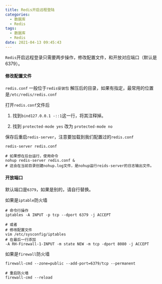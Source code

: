 ```yaml
---
title: Redis开启远程登陆
categories:
  - 数据库
  - Redis
tags:
  - 数据库
  - Redis
date: 2021-04-13 09:45:43
---
```


`Redis`开启远程登录只需要两步操作，修改配置文件，和开放对应端口（默认是6379）。

#### 修改配置文件

`redis.conf` 一般位于`redis安装包` 解压后的目录，如果有指定，最常用的位置是`/etc/redis/redis.conf`

打开`redis.conf`文件后

1. 找到`bind127.0.0.1 -::1`这一行，将其注释掉。

2. 找到 `protected-mode yes` 改为 `protected-mode no`

保存后重启`redis-server`，注意要加载到我们配置过的`redis.conf`

```shell
redis-server redis.conf

# 如果想在后台运行，使用命令
nohup redis-server redis.conf &
# 这会在当前目录创建nohup.log文件，是nohup运行reids-server的日志输出文件。
```

#### 开放端口

默认端口是`6379`，如果是别的，请自行替换。

如果是`iptable`防火墙

```shell
# 命令行操作
iptables -A INPUT -p tcp --dport 6379 -j ACCEPT

# 或者
# 修改配置文件
vim /etc/sysconfig/iptables
# 在最后一行添加
-A RH-Firewall-1-INPUT -m state NEW -m tcp -dport 8080 -j ACCEPT
```

如果是`firewall`防火墙

```shell
firewall-cmd --zone=public --add-port=6379/tcp --permanent

# 重启防火墙
firewall-cmd --reload
```


